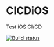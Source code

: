 # CICDiOS
Test iOS CI/CD

[![Build status](https://build.appcenter.ms/v0.1/apps/93e8fb48-e3e7-4f1e-98da-37e7966fee61/branches/dev/badge)](https://appcenter.ms)
